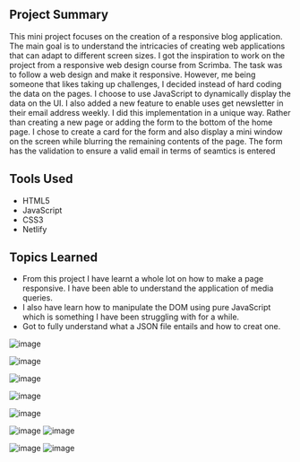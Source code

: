 ## Project Summary

This mini project focuses on the creation of a responsive blog application. The main goal is to understand the intricacies of creating web applications that can adapt to different screen sizes. I got the inspiration to work on the project from a responsive web design course from Scrimba. The task was to follow a web design and make it responsive. However, me being someone that likes taking up challenges, I decided instead of hard coding the data on the pages. I choose to use JavaScript to dynamically display the data on the UI.  I also added a new feature to enable uses get newsletter in their email address weekly. I did this implementation in a unique way. Rather than creating a new page or adding the form to the bottom of the home page. I chose to create a card for the form and also display a mini window on the screen while blurring the remaining contents of the page. The form has the validation to ensure a valid email in terms of seamtics is entered

## Tools Used

- HTML5
- JavaScript
- CSS3
- Netlify

## Topics Learned

- From this project I have learnt a whole lot on how to make a page responsive. I have been able to understand the application of media queries.
- I also have learn how to manipulate the DOM using pure JavaScript which is something I have been struggling with for a while.
- Got to fully understand what a JSON file entails and how to creat one.

![image](https://github.com/Chioma-Okeke/Responsive-blog-site/assets/75180541/055b2400-b4bc-47c5-8bf6-7a7970e1eb7c)
    
![image](https://github.com/Chioma-Okeke/Responsive-blog-site/assets/75180541/5c021e31-294c-4778-a041-d88c6c913bf2)

![image](https://github.com/Chioma-Okeke/Responsive-blog-site/assets/75180541/0217c39d-1a75-4b20-934d-b4b4faac75fa)

![image](https://github.com/Chioma-Okeke/Responsive-blog-site/assets/75180541/faae8e25-a775-4552-b35b-578d5c2af03b)

![image](https://github.com/Chioma-Okeke/Responsive-blog-site/assets/75180541/55ee8233-5c1e-4628-8363-bb23a9c15523)

![image](https://github.com/Chioma-Okeke/Responsive-blog-site/assets/75180541/c7481e89-af45-417a-8d8f-f32b49416ce7)      ![image](https://github.com/Chioma-Okeke/Responsive-blog-site/assets/75180541/fe59aadd-efaa-4300-af80-85a755f22c63) 

![image](https://github.com/Chioma-Okeke/Responsive-blog-site/assets/75180541/94b69804-fd02-4201-a0f6-e7c9fe96d9e3)     ![image](https://github.com/Chioma-Okeke/Responsive-blog-site/assets/75180541/675103c2-0c42-4e35-b4b5-9c79a9b67d1f)




